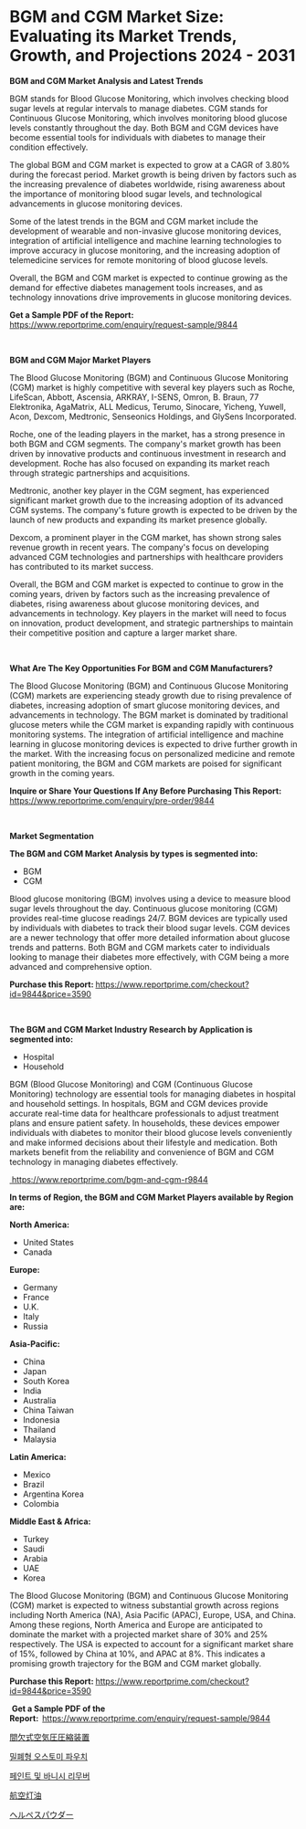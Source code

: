 <p><h1>BGM and CGM Market Size: Evaluating its Market Trends, Growth, and Projections 2024 - 2031</h1></p><p><strong>BGM and CGM Market Analysis and Latest Trends</strong></p>
<p><p>BGM stands for Blood Glucose Monitoring, which involves checking blood sugar levels at regular intervals to manage diabetes. CGM stands for Continuous Glucose Monitoring, which involves monitoring blood glucose levels constantly throughout the day. Both BGM and CGM devices have become essential tools for individuals with diabetes to manage their condition effectively.</p><p>The global BGM and CGM market is expected to grow at a CAGR of 3.80% during the forecast period. Market growth is being driven by factors such as the increasing prevalence of diabetes worldwide, rising awareness about the importance of monitoring blood sugar levels, and technological advancements in glucose monitoring devices. </p><p>Some of the latest trends in the BGM and CGM market include the development of wearable and non-invasive glucose monitoring devices, integration of artificial intelligence and machine learning technologies to improve accuracy in glucose monitoring, and the increasing adoption of telemedicine services for remote monitoring of blood glucose levels.</p><p>Overall, the BGM and CGM market is expected to continue growing as the demand for effective diabetes management tools increases, and as technology innovations drive improvements in glucose monitoring devices.</p></p>
<p><strong>Get a Sample PDF of the Report:&nbsp;</strong> <a href="https://www.reportprime.com/enquiry/request-sample/9844">https://www.reportprime.com/enquiry/request-sample/9844</a></p>
<p>&nbsp;</p>
<p><strong>BGM and CGM Major Market Players</strong></p>
<p><p>The Blood Glucose Monitoring (BGM) and Continuous Glucose Monitoring (CGM) market is highly competitive with several key players such as Roche, LifeScan, Abbott, Ascensia, ARKRAY, I-SENS, Omron, B. Braun, 77 Elektronika, AgaMatrix, ALL Medicus, Terumo, Sinocare, Yicheng, Yuwell, Acon, Dexcom, Medtronic, Senseonics Holdings, and GlySens Incorporated.</p><p>Roche, one of the leading players in the market, has a strong presence in both BGM and CGM segments. The company's market growth has been driven by innovative products and continuous investment in research and development. Roche has also focused on expanding its market reach through strategic partnerships and acquisitions.</p><p>Medtronic, another key player in the CGM segment, has experienced significant market growth due to the increasing adoption of its advanced CGM systems. The company's future growth is expected to be driven by the launch of new products and expanding its market presence globally.</p><p>Dexcom, a prominent player in the CGM market, has shown strong sales revenue growth in recent years. The company's focus on developing advanced CGM technologies and partnerships with healthcare providers has contributed to its market success.</p><p>Overall, the BGM and CGM market is expected to continue to grow in the coming years, driven by factors such as the increasing prevalence of diabetes, rising awareness about glucose monitoring devices, and advancements in technology. Key players in the market will need to focus on innovation, product development, and strategic partnerships to maintain their competitive position and capture a larger market share.</p></p>
<p>&nbsp;</p>
<p><strong>What Are The Key Opportunities For BGM and CGM Manufacturers?</strong></p>
<p><p>The Blood Glucose Monitoring (BGM) and Continuous Glucose Monitoring (CGM) markets are experiencing steady growth due to rising prevalence of diabetes, increasing adoption of smart glucose monitoring devices, and advancements in technology. The BGM market is dominated by traditional glucose meters while the CGM market is expanding rapidly with continuous monitoring systems. The integration of artificial intelligence and machine learning in glucose monitoring devices is expected to drive further growth in the market. With the increasing focus on personalized medicine and remote patient monitoring, the BGM and CGM markets are poised for significant growth in the coming years.</p></p>
<p><strong>Inquire or Share Your Questions If Any Before Purchasing This Report:</strong> <a href="https://www.reportprime.com/enquiry/pre-order/9844">https://www.reportprime.com/enquiry/pre-order/9844</a></p>
<p>&nbsp;</p>
<p><strong>Market Segmentation</strong></p>
<p><strong>The BGM and CGM Market Analysis by types is segmented into:</strong></p>
<p><ul><li>BGM</li><li>CGM</li></ul></p>
<p><p>Blood glucose monitoring (BGM) involves using a device to measure blood sugar levels throughout the day. Continuous glucose monitoring (CGM) provides real-time glucose readings 24/7. BGM devices are typically used by individuals with diabetes to track their blood sugar levels. CGM devices are a newer technology that offer more detailed information about glucose trends and patterns. Both BGM and CGM markets cater to individuals looking to manage their diabetes more effectively, with CGM being a more advanced and comprehensive option.</p></p>
<p><strong>Purchase this Report:&nbsp;</strong><a href="https://www.reportprime.com/checkout?id=9844&price=3590">https://www.reportprime.com/checkout?id=9844&price=3590</a></p>
<p>&nbsp;</p>
<p><strong>The BGM and CGM Market Industry Research by Application is segmented into:</strong></p>
<p><ul><li>Hospital</li><li>Household</li></ul></p>
<p><p>BGM (Blood Glucose Monitoring) and CGM (Continuous Glucose Monitoring) technology are essential tools for managing diabetes in hospital and household settings. In hospitals, BGM and CGM devices provide accurate real-time data for healthcare professionals to adjust treatment plans and ensure patient safety. In households, these devices empower individuals with diabetes to monitor their blood glucose levels conveniently and make informed decisions about their lifestyle and medication. Both markets benefit from the reliability and convenience of BGM and CGM technology in managing diabetes effectively.</p></p>
<p><a href="https://www.reportprime.com/bgm-and-cgm-r9844">&nbsp;https://www.reportprime.com/bgm-and-cgm-r9844</a></p>
<p><strong>In terms of Region, the BGM and CGM Market Players available by Region are:</strong></p>
<p>
    <p> <strong> North America: </strong>
        <ul>
            <li>United States</li>
            <li>Canada</li>
        </ul>
        </p> 
    <p> <strong> Europe: </strong>
        <ul>
            <li>Germany</li>
            <li>France</li>
            <li>U.K.</li>
            <li>Italy</li>
            <li>Russia</li>
        </ul>
        </p> 
    <p> <strong> Asia-Pacific: </strong>
        <ul>
            <li>China</li>
            <li>Japan</li>
            <li>South Korea</li>
            <li>India</li>
            <li>Australia</li>
            <li>China Taiwan</li>
            <li>Indonesia</li>
            <li>Thailand</li>
            <li>Malaysia</li>
        </ul>
        </p> 
    <p> <strong> Latin America: </strong>
        <ul>
            <li>Mexico</li>
            <li>Brazil</li>
            <li>Argentina Korea</li>
            <li>Colombia</li>
        </ul>
        </p> 
    <p> <strong> Middle East & Africa: </strong>
        <ul>
            <li>Turkey</li>
            <li>Saudi</li>
            <li>Arabia</li>
            <li>UAE</li>
            <li>Korea</li>
        </ul>
    </p>
    </p>
<p><p>The Blood Glucose Monitoring (BGM) and Continuous Glucose Monitoring (CGM) market is expected to witness substantial growth across regions including North America (NA), Asia Pacific (APAC), Europe, USA, and China. Among these regions, North America and Europe are anticipated to dominate the market with a projected market share of 30% and 25% respectively. The USA is expected to account for a significant market share of 15%, followed by China at 10%, and APAC at 8%. This indicates a promising growth trajectory for the BGM and CGM market globally.</p></p>
<p><strong>Purchase this Report: </strong><a href="https://www.reportprime.com/checkout?id=9844&price=3590">https://www.reportprime.com/checkout?id=9844&price=3590</a></p>
<p>&nbsp;<strong>Get a Sample PDF of the Report:&nbsp;&nbsp;</strong><a href="https://www.reportprime.com/enquiry/request-sample/9844">https://www.reportprime.com/enquiry/request-sample/9844</a></p>
<p><strong></strong></p>
<p><p><a href="https://medium.com/@reannakling/%E6%96%AD%E7%B6%9A%E7%9A%84%E6%B0%97%E5%9C%A7%E5%9C%A7%E7%B8%AE%E8%A3%85%E7%BD%AE%E5%B8%82%E5%A0%B4%E5%B1%95%E6%9C%9B-%E6%A5%AD%E7%95%8C%E6%A6%82%E8%A6%81%E3%81%A8%E4%BA%88%E6%B8%AC-2024%E5%B9%B4%E3%81%8B%E3%82%892031%E5%B9%B4-5a3f70bfd9af">間欠式空気圧圧縮装置</a></p><p><a href="https://medium.com/@florianwolf50/%ED%8F%90%EC%87%84-%EC%9E%A5%EA%B8%B0-%ED%8C%8C%EC%9A%B0%EC%B9%98-%EC%8B%9C%EC%9E%A5-%EA%B7%9C%EB%AA%A8%EB%8A%94-%EA%B8%80%EB%A1%9C%EB%B2%8C-%EC%82%B0%EC%97%85%EC%97%90%EC%84%9C-%EC%B5%9C%EA%B3%A0%EC%9D%98-%EB%A7%88%EC%BC%80%ED%8C%85-%EC%B1%84%EB%84%90%EC%9D%84-%EB%B3%B4%EC%97%AC%EC%A4%8D%EB%8B%88%EB%8B%A4-04c2fba6af10">밀폐형 오스토미 파우치</a></p><p><a href="https://medium.com/@edaunhshhs/%ED%8E%98%EC%9D%B8%ED%8A%B8-%EB%B0%8F-%EB%B0%94%EB%8B%88%EC%8B%9C-%EC%A0%9C%EA%B1%B0%EC%A0%9C-%EC%8B%9C%EC%9E%A5-%EC%8B%9C%EC%9E%A5-cagr-%EC%8B%9C%EC%9E%A5-%ED%8A%B8%EB%A0%8C%EB%93%9C-%EB%B0%8F-%EC%84%B1%EC%9E%A5-%EC%A0%84%EB%9E%B5%EC%97%90-%EB%8C%80%ED%95%9C-%ED%86%B5%EC%B0%B0%EB%A0%A5-3b20d5f29a02">페인트 및 바니시 리무버</a></p><p><a href="https://github.com/SimeonBode1/Market-Research-Report-List-1/blob/main/891658078976.md">航空灯油</a></p><p><a href="https://medium.com/@dominicalsop1/hepes%E3%83%91%E3%82%A6%E3%83%80%E3%83%BC%E5%B8%82%E5%A0%B4%E3%81%AE%E6%B4%9E%E5%AF%9F-%E5%B8%82%E5%A0%B4%E5%8B%95%E5%90%91-%E6%88%90%E9%95%B7-2024%E5%B9%B4%E3%81%8B%E3%82%892031%E5%B9%B4%E3%81%BE%E3%81%A7%E3%81%AE%E4%BA%88%E6%B8%AC-db79243bdd6c">ヘルペスパウダー</a></p></p>